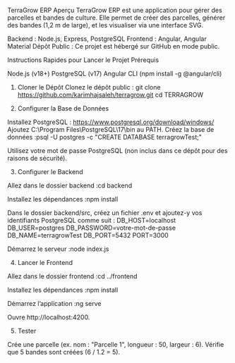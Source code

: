 TerraGrow ERP
Aperçu
TerraGrow ERP est une application pour gérer des parcelles et bandes de culture. Elle permet de créer des parcelles, générer des bandes (1,2 m de large), et les visualiser via une interface SVG.

Backend : Node.js, Express, PostgreSQL
Frontend : Angular, Angular Material
Dépôt Public : Ce projet est hébergé sur GitHub en mode public.

Instructions Rapides pour Lancer le Projet
Prérequis

Node.js (v18+)
PostgreSQL (v17)
Angular CLI (npm install -g @angular/cli)

1. Cloner le Dépôt
Clonez le dépôt public :
git clone https://github.com/karimhajsaleh/terragrow.git
cd TERRAGROW

2. Configurer la Base de Données

Installez PostgreSQL : https://www.postgresql.org/download/windows/
Ajoutez C:\Program Files\PostgreSQL\17\bin au PATH.
Créez la base de données :psql -U postgres -c "CREATE DATABASE terragrowTest;"

Utilisez votre mot de passe PostgreSQL (non inclus dans ce dépôt pour des raisons de sécurité).

3. Configurer le Backend

Allez dans le dossier backend :cd backend


Installez les dépendances :npm install


Dans le dossier backend/src, créez un fichier .env et ajoutez-y vos identifiants PostgreSQL comme suit :
DB_HOST=localhost
DB_USER=postgres
DB_PASSWORD=votre-mot-de-passe
DB_NAME=terragrowTest
DB_PORT=5432
PORT=3000


Démarrez le serveur :node index.js



4. Lancer le Frontend

Allez dans le dossier frontend :cd ../frontend


Installez les dépendances :npm install


Démarrez l’application :ng serve


Ouvre http://localhost:4200.

5. Tester

Crée une parcelle (ex. nom : "Parcelle 1", longueur : 50, largeur : 6).
Vérifie que 5 bandes sont créées (6 / 1.2 = 5).


